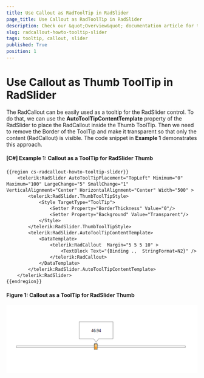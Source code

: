 ```yaml
---
title: Use Callout as RadToolTip in RadSlider
page_title: Use Callout as RadToolTip in RadSlider
description: Check our &quot;Overview&quot; documentation article for the RadCallout {{ site.framework_name }} control.
slug: radcallout-howto-tooltip-slider
tags: tooltip, callout, slider
published: True
position: 1
---
```


# Use Callout as Thumb ToolTip in RadSlider

The RadCallout can be easily used as a tooltip for the RadSlider control. To do that, we can use the __AutoToolTipContentTemplate__ property of the RadSlider to place the RadCallout inside the Thumb ToolTip. Then we need to remove the Border of the ToolTip and make it transparent so that only the content (RadCallout) is visible. The code snippet in __Example 1__ demonstrates this approach.  

#### __[C#] Example 1: Callout as a ToolTip for RadSlider Thumb__
	{{region cs-radcallout-howto-tooltip-slider}}
		<telerik:RadSlider AutoToolTipPlacement="TopLeft" Minimum="0" Maximum="100" LargeChange="5" SmallChange="1" VerticalAlignment="Center" HorizontalAlignment="Center" Width="500" >
			<telerik:RadSlider.ThumbToolTipStyle>
				<Style TargetType="ToolTip">
					<Setter Property="BorderThickness" Value="0"/>
					<Setter Property="Background" Value="Transparent"/>
				</Style>
			</telerik:RadSlider.ThumbToolTipStyle>
			<telerik:RadSlider.AutoToolTipContentTemplate>
				<DataTemplate>
					<telerik:RadCallout  Margin="5 5 5 10" >
						<TextBlock Text="{Binding .,  StringFormat=N2}" />
					</telerik:RadCallout>
				</DataTemplate>
			</telerik:RadSlider.AutoToolTipContentTemplate>
		</telerik:RadSlider>	
	{{endregion}}	
	
#### __Figure 1:  Callout as a ToolTip for RadSlider Thumb__
![RadSlider ToolTip ThumbToolTipStyle Callout](images/RadSlider_ToolTip_ThumbToolTipStyle.png)


